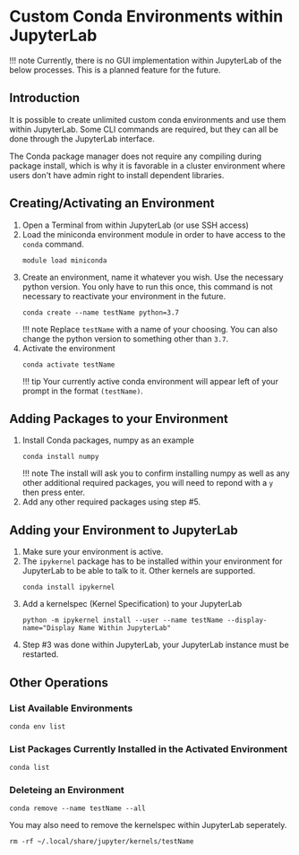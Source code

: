 # Custom Conda Environments within JupyterLab #
!!! note
    Currently, there is no GUI implementation within JupyterLab of the below processes. This is a planned feature for the future.

## Introduction ##
It is possible to create unlimited custom conda environments and use them within JupyterLab. Some CLI commands are required, but they can all be done through the JupyterLab interface.

The Conda package manager does not require any compiling during package install, which is why it is favorable in a cluster environment where users don't have admin right to install dependent libraries.

## Creating/Activating an Environment ##
1. Open a Terminal from within JupyterLab (or use SSH access)
1. Load the miniconda environment module in order to have access to the `conda` command. 
   ```
   module load miniconda
   ```
1. Create an environment, name it whatever you wish. Use the necessary python version. You only have to run this once, this command is not necessary to reactivate your environment in the future.  
   ```
   conda create --name testName python=3.7
   ```  
   !!! note
       Replace `testName` with a name of your choosing. You can also change the python version to something other than `3.7`.
1. Activate the environment
   ```
   conda activate testName
   ```
   !!! tip
       Your currently active conda environment will appear left of your prompt in the format `(testName)`.

## Adding Packages to your Environment ##
1. Install Conda packages, numpy as an example
   ```
   conda install numpy
   ```
   !!! note
       The install will ask you to confirm installing numpy as well as any other additional required packages, you will need to repond with a `y` then press enter.
1. Add any other required packages using step #5.

## Adding your Environment to JupyterLab ##
1. Make sure your environment is active.
1. The `ipykernel` package has to be installed within your environment for JupyterLab to be able to talk to it. Other kernels are supported.
   ```
   conda install ipykernel
   ```
1. Add a kernelspec (Kernel Specification) to your JupyterLab
   ```
   python -m ipykernel install --user --name testName --display-name="Display Name Within JupyterLab"
   ```
1. Step #3 was done within JupyterLab, your JupyterLab instance must be restarted.

## Other Operations ##
### List Available Environments ###
```
conda env list
```

### List Packages Currently Installed in the Activated Environment ###
```
conda list
```

### Deleteing an Environment ###
```
conda remove --name testName --all
```
You may also need to remove the kernelspec within JupyterLab seperately.
```
rm -rf ~/.local/share/jupyter/kernels/testName
```